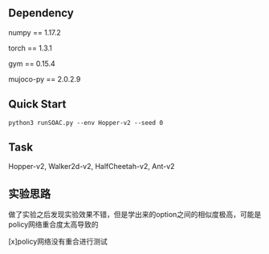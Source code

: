## Dependency
numpy == 1.17.2

torch == 1.3.1

gym == 0.15.4

mujoco-py == 2.0.2.9

## Quick Start


```
python3 runSOAC.py --env Hopper-v2 --seed 0 
```

## Task

Hopper-v2, Walker2d-v2, HalfCheetah-v2, Ant-v2

## 实验思路

做了实验之后发现实验效果不错，但是学出来的option之间的相似度极高，可能是policy网络重合度太高导致的

[x]policy网络没有重合进行测试

